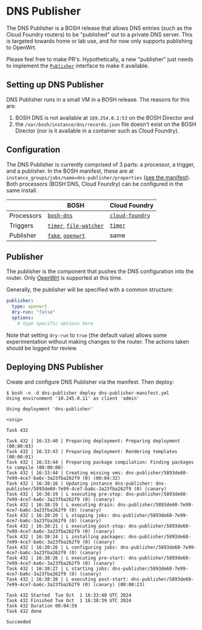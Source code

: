 # DNS Publisher

The DNS Publisher is a BOSH release that allows DNS entries (such as the Cloud Foundry routers) to be "published" out to a private DNS server. This is targeted towards home or lab use, and for now only supports publishing to OpenWrt.

Please feel free to make PR's. Hypothetically, a new "publisher" just needs to implement the [`Publisher`](src/publishers/publisher.go) interface to make it available.

## Setting up DNS Publisher

DNS Publisher runs in a small VM in a BOSH release. The reasons for this are:

1. BOSH DNS is not available at `169.254.0.2:53` on the BOSH Director and
2. the `/var/bosh/instance/dns/records.json` file doesn't exist on the BOSH Director (nor is it available in a container such as Cloud Foundry).

## Configuration

The DNS Publisher is currently comprised of 3 parts: a processor, a trigger, and a publisher. In the BOSH manifest, these are at `instance_groups/jobs/name=dns-publisher/properties` ([see the manifest](manifest.yml)). Both processors (BOSH DNS, Cloud Foundry) can be configured in the same install.

| | BOSH | Cloud Foundry |
| --- | --- | --- |
| Processors | [`bosh-dns`](docs/processors/bosh-dns.md) | [`cloud-foundry`](docs/processors/cloud-foundry.md) |
| Triggers | [`timer`](docs/triggers/timer.md), [`file-watcher`](docs/triggers/file-watcher.md) | [`timer`](docs/triggers/timer.md) |
| Publisher | [`fake`](docs/publishers/fake.md), [`openwrt`](docs/publishers/openwrt.md) | same |

## Publisher

The publisher is the component that pushes the DNS configuration into the router. Only [OpenWrt](https://openwrt.org/) is supported at this time.

Generally, the publisher will be specified with a common structure:

```yaml
publisher:
  type: openwrt
  dry-run: "false"
  options:
    # type specific options here
```

Note that setting `dry-run` to `true` (the default value) allows some experimentation without making changes to the router. The actions taken should be logged for review.

## Deploying DNS Publisher

Create and configure DNS Publisher via the manifest. Then deploy:

```shell
$ bosh -n -d dns-publisher deploy dns-publisher-manifest.yml 
Using environment '10.245.0.11' as client 'admin'

Using deployment 'dns-publisher'

<snip>

Task 432

Task 432 | 16:33:40 | Preparing deployment: Preparing deployment (00:00:03)
Task 432 | 16:33:43 | Preparing deployment: Rendering templates (00:00:01)
Task 432 | 16:33:44 | Preparing package compilation: Finding packages to compile (00:00:00)
Task 432 | 16:33:44 | Creating missing vms: dns-publisher/5893de60-7e99-4ce7-ba6c-3a23fba262f9 (0) (00:04:32)
Task 432 | 16:38:16 | Updating instance dns-publisher: dns-publisher/5893de60-7e99-4ce7-ba6c-3a23fba262f9 (0) (canary)
Task 432 | 16:38:19 | L executing pre-stop: dns-publisher/5893de60-7e99-4ce7-ba6c-3a23fba262f9 (0) (canary)
Task 432 | 16:38:19 | L executing drain: dns-publisher/5893de60-7e99-4ce7-ba6c-3a23fba262f9 (0) (canary)
Task 432 | 16:38:20 | L stopping jobs: dns-publisher/5893de60-7e99-4ce7-ba6c-3a23fba262f9 (0) (canary)
Task 432 | 16:38:21 | L executing post-stop: dns-publisher/5893de60-7e99-4ce7-ba6c-3a23fba262f9 (0) (canary)
Task 432 | 16:38:24 | L installing packages: dns-publisher/5893de60-7e99-4ce7-ba6c-3a23fba262f9 (0) (canary)
Task 432 | 16:38:26 | L configuring jobs: dns-publisher/5893de60-7e99-4ce7-ba6c-3a23fba262f9 (0) (canary)
Task 432 | 16:38:26 | L executing pre-start: dns-publisher/5893de60-7e99-4ce7-ba6c-3a23fba262f9 (0) (canary)
Task 432 | 16:38:27 | L starting jobs: dns-publisher/5893de60-7e99-4ce7-ba6c-3a23fba262f9 (0) (canary)
Task 432 | 16:38:38 | L executing post-start: dns-publisher/5893de60-7e99-4ce7-ba6c-3a23fba262f9 (0) (canary) (00:00:23)

Task 432 Started  Tue Oct  1 16:33:40 UTC 2024
Task 432 Finished Tue Oct  1 16:38:39 UTC 2024
Task 432 Duration 00:04:59
Task 432 done

Succeeded
```
